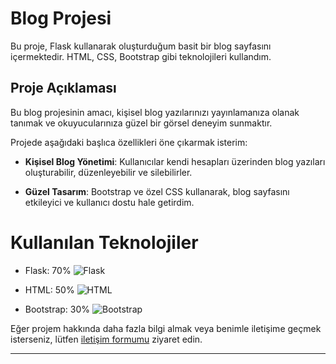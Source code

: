 # Blog Projesi

Bu proje, Flask kullanarak oluşturduğum basit bir blog sayfasını içermektedir. HTML, CSS, Bootstrap gibi teknolojileri kullandım.

## Proje Açıklaması

Bu blog projesinin amacı, kişisel blog yazılarınızı yayınlamanıza olanak tanımak ve okuyucularınıza güzel bir görsel deneyim sunmaktır.

Projede aşağıdaki başlıca özellikleri öne çıkarmak isterim:

- **Kişisel Blog Yönetimi**: Kullanıcılar kendi hesapları üzerinden blog yazıları oluşturabilir, düzenleyebilir ve silebilirler.

- **Güzel Tasarım**: Bootstrap ve özel CSS kullanarak, blog sayfasını etkileyici ve kullanıcı dostu hale getirdim.


# Kullanılan Teknolojiler

- Flask: 70%
  ![Flask](https://progress-bar.dev/70)
  
- HTML: 50%
  ![HTML](https://progress-bar.dev/50)
  
- Bootstrap: 30%
  ![Bootstrap](https://progress-bar.dev/30)

Eğer projem hakkında daha fazla bilgi almak veya benimle iletişime geçmek isterseniz, lütfen [iletişim formumu](https://burhankaratas.com.tr) ziyaret edin.

---

